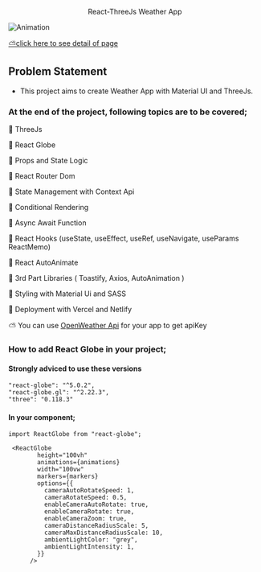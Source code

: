 <p align="center">React-ThreeJs Weather App</p>


![Animation](https://user-images.githubusercontent.com/99739515/191304833-6e9b8956-d9e2-4b84-8e01-f0928194b0b4.gif)


[⛅click here to see detail of page](https://react-weather-app-sigma-silk.vercel.app)


## Problem Statement

- This project aims to create Weather App with Material UI and ThreeJs.


### At the end of the project, following topics are to be covered;
📌 ThreeJs

📌 React Globe

📌 Props and State Logic

📌 React Router Dom

📌 State Management with Context Api

📌 Conditional Rendering

📌 Async Await Function

📌 React Hooks (useState, useEffect, useRef, useNavigate, useParams ReactMemo)

📌 React AutoAnimate

📌 3rd Part Libraries ( Toastify, Axios, AutoAnimation )

📌 Styling with Material Ui and SASS

📌 Deployment with Vercel and Netlify

⛅ You can use [OpenWeather Api](https://openweathermap.org/) for your app to get apiKey

### How to add React Globe in your project;

#### Strongly adviced to use these versions
 
    "react-globe": "^5.0.2",
    "react-globe.gl": "^2.22.3",
    "three": "0.118.3"
#### In your component;
```
import ReactGlobe from "react-globe";

 <ReactGlobe
        height="100vh"
        animations={animations}
        width="100vw"
        markers={markers}
        options={{
          cameraAutoRotateSpeed: 1,
          cameraRotateSpeed: 0.5,
          enableCameraAutoRotate: true,
          enableCameraRotate: true,
          enableCameraZoom: true,
          cameraDistanceRadiusScale: 5,
          cameraMaxDistanceRadiusScale: 10,
          ambientLightColor: "grey",
          ambientLightIntensity: 1,
        }}
      />
      
```

